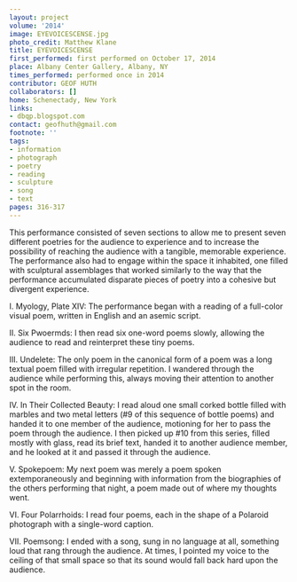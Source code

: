 ```yaml
---
layout: project
volume: '2014'
image: EYEVOICESCENSE.jpg
photo_credit: Matthew Klane
title: EYEVOICESCENSE
first_performed: first performed on October 17, 2014
place: Albany Center Gallery, Albany, NY
times_performed: performed once in 2014
contributor: GEOF HUTH
collaborators: []
home: Schenectady, New York
links:
- dbqp.blogspot.com
contact: geofhuth@gmail.com
footnote: ''
tags:
- information
- photograph
- poetry
- reading
- sculpture
- song
- text
pages: 316-317
---
```


This performance consisted of seven sections to allow me to present seven different poetries for the audience to experience and to increase the possibility of reaching the audience with a tangible, memorable experience. The performance also had to engage within the space it inhabited, one filled with sculptural assemblages that worked similarly to the way that the performance accumulated disparate pieces of poetry into a cohesive but divergent experience.

I. Myology, Plate XIV: The performance began with a reading of a full-color visual poem, written in English and an asemic script.

II. Six Pwoermds: I then read six one-word poems slowly, allowing the audience to read and reinterpret these tiny poems.

III. Undelete: The only poem in the canonical form of a poem was a long textual poem filled with irregular repetition. I wandered through the audience while performing this, always moving their attention to another spot in the room.

IV. In Their Collected Beauty: I read aloud one small corked bottle filled with marbles and two metal letters (#9 of this sequence of bottle poems) and handed it to one member of the audience, motioning for her to pass the poem through the audience. I then picked up #10 from this series, filled mostly with glass, read its brief text, handed it to another audience member, and he looked at it and passed it through the audience.

V. Spokepoem: My next poem was merely a poem spoken extemporaneously and beginning with information from the biographies of the others performing that night, a poem made out of where my thoughts went.

VI. Four Polarrhoids: I read four poems, each in the shape of a Polaroid photograph with a single-word caption.

VII. Poemsong: I ended with a song, sung in no language at all, something loud that rang through the audience. At times, I pointed my voice to the ceiling of that small space so that its sound would fall back hard upon the audience.
